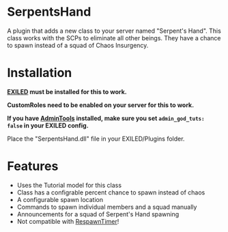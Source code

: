 # SerpentsHand

A plugin that adds a new class to your server named "Serpent's Hand". This class works with the SCPs to eliminate all other beings. They have a chance to spawn instead of a squad of Chaos Insurgency.

# Installation

**[EXILED](https://github.com/galaxy119/EXILED) must be installed for this to work.**

**CustomRoles need to be enabled on your server for this to work.**

**If you have [AdminTools](https://github.com/galaxy119/AdminTools/tree/master/AdminTools) installed, make sure you set `admin_god_tuts: false` in your EXILED config.**

Place the "SerpentsHand.dll" file in your EXILED/Plugins folder.

# Features
* Uses the Tutorial model for this class
* Class has a configrable percent chance to spawn instead of chaos
* A configurable spawn location
* Commands to spawn individual members and a squad manually
* Announcements for a squad of Serpent's Hand spawning
* Not compatible with [RespawnTimer](https://github.com/Michal78900/RespawnTimer)!
